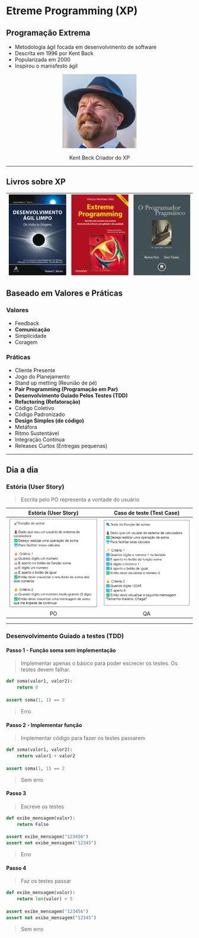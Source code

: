 # Etreme Programming (XP)

## Programação Extrema

- Metodologia ágil focada em desenvolvimento de software
- Descrita em 1996 por Kent Back
- Popularizada em 2000
- Inspirou o manisfesto ágil

<div align="center">
    <img width="200px" src="./kent_beck.jpg"/>
    <p>Kent Beck Criador do XP</p>
</div>

<hr/>

## Livros sobre XP

|![dev_agil_limpo](./dev_agil_limpo.jpeg)|![extreme_programming](./extreme_programming.jpeg)|![programador_pragmatico](./programador_pragmatico.jpg)|
|---|---|---|

## Baseado em Valores e Práticas

### Valores

- Feedback
- **Comunicação**
- Simplicidade
- Coragem

### Práticas

- Cliente Presente
- Jogo do Planejamento
- Stand up metting (Reunião de pé)
- **Pair Programming (Programação em Par)**
- **Desenvolvimento Guiado Pelos Testes (TDD)**
- **Refactoring (Refatoração)**
- Código Coletivo
- Código Padronizado
- **Design Simples (de código)**
- Metáfora
- Ritmo Sustentável
- Integração Contínua
- Releases Curtos (Entregas pequenas)

<hr/>

## Dia a dia

### Estória (User Story)

> Escrita pelo PO representa a vontade do usuário

|Estória (User Story)|Caso de teste (Test Case)|
|:-:|:-:|
|![est01](./est01.png)|![test_case](./test_case.png)|
|PO|QA|

<hr/>

### Desenvolvimento Guiado a testes (TDD)

#### Passo 1 - Função soma sem implementação

> Implementar apenas o básico para poder escrecer os testes. Os testes devem falhar.

```py
def soma(valor1, valor2):
    return 0

assert soma(1, 1) == 2
```

> Erro

#### Passo 2 - Implementar função

> Implementar código para fazer os testes passarem

```py
def soma(valor1, valor2):
    return valor1 + valor2

assert soma(1, 1) == 2
```

> Sem erro

#### Passo 3

> Escreve os testes

```py
def exibe_mensagem(valor):
    return False

assert exibe_mensagem("123456")
assert not exibe_mensagem("12345")
```

> Erro

#### Passo 4

> Faz os testes passar

```py
def exibe_mensagem(valor):
    return len(valor) > 5

assert exibe_mensagem("123456")
assert not exibe_mensagem("12345")
```

> Sem erro
